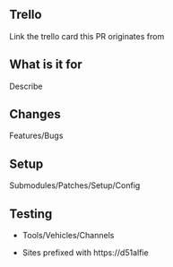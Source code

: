 ## Trello

Link the trello card this PR originates from

## What is it for

Describe

## Changes

Features/Bugs

## Setup

Submodules/Patches/Setup/Config

## Testing 

- Tools/Vehicles/Channels

- Sites prefixed with https://d51alfie
